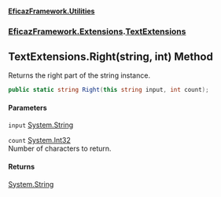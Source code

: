 #### [EficazFramework.Utilities](EficazFrameworkUtilities.md 'EficazFramework Utilities')
### [EficazFramework.Extensions](EficazFrameworkUtilities.md#EficazFramework_Extensions 'EficazFramework.Extensions').[TextExtensions](TextExtensions.md 'EficazFramework.Extensions.TextExtensions')
## TextExtensions.Right(string, int) Method
Returns the right part of the string instance.  
```csharp
public static string Right(this string input, int count);
```
#### Parameters
<a name='EficazFramework_Extensions_TextExtensions_Right(string_int)_input'></a>
`input` [System.String](https://docs.microsoft.com/en-us/dotnet/api/System.String 'System.String')  
  
<a name='EficazFramework_Extensions_TextExtensions_Right(string_int)_count'></a>
`count` [System.Int32](https://docs.microsoft.com/en-us/dotnet/api/System.Int32 'System.Int32')  
Number of characters to return.
  
#### Returns
[System.String](https://docs.microsoft.com/en-us/dotnet/api/System.String 'System.String')  
